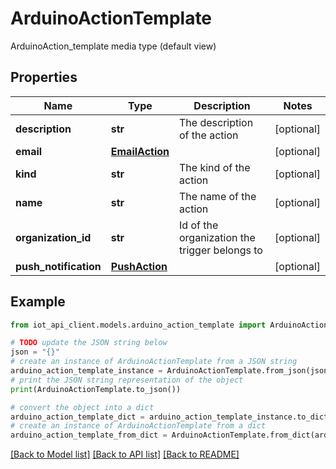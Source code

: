 # ArduinoActionTemplate

ArduinoAction_template media type (default view)

## Properties

Name | Type | Description | Notes
------------ | ------------- | ------------- | -------------
**description** | **str** | The description of the action | [optional] 
**email** | [**EmailAction**](EmailAction.md) |  | [optional] 
**kind** | **str** | The kind of the action | [optional] 
**name** | **str** | The name of the action | [optional] 
**organization_id** | **str** | Id of the organization the trigger belongs to | [optional] 
**push_notification** | [**PushAction**](PushAction.md) |  | [optional] 

## Example

```python
from iot_api_client.models.arduino_action_template import ArduinoActionTemplate

# TODO update the JSON string below
json = "{}"
# create an instance of ArduinoActionTemplate from a JSON string
arduino_action_template_instance = ArduinoActionTemplate.from_json(json)
# print the JSON string representation of the object
print(ArduinoActionTemplate.to_json())

# convert the object into a dict
arduino_action_template_dict = arduino_action_template_instance.to_dict()
# create an instance of ArduinoActionTemplate from a dict
arduino_action_template_from_dict = ArduinoActionTemplate.from_dict(arduino_action_template_dict)
```
[[Back to Model list]](../README.md#documentation-for-models) [[Back to API list]](../README.md#documentation-for-api-endpoints) [[Back to README]](../README.md)



